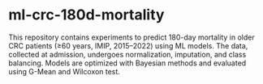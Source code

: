 # ml-crc-180d-mortality
This repository contains experiments to predict 180-day mortality in older CRC patients (≥60 years, IMIP, 2015–2022) using ML models. The data, collected at admission, undergoes normalization, imputation, and class balancing. Models are optimized with Bayesian methods and evaluated using G-Mean and Wilcoxon test.
